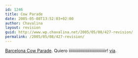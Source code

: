 ```yaml
---
id: 1246
title: Cow Parade
date: 2005-05-08T13:52:03+02:00
author: Chavalina
layout: revision
guid: http://www.wp.chavalina.net/2005/05/08/427-revision/
permalink: /2005/05/08/427-revision/
---
```

<a href="http://barcelona.cowparade.com/" target="_blank">Barcelona Cow Parade</a>. Quiero iiiiiiiiiiiiiiiiiiiiiiiiiiiiiiiiiiir! <a href="http://www.rubenologia.net/noticia.php?id=51" target="_blank">via</a>.